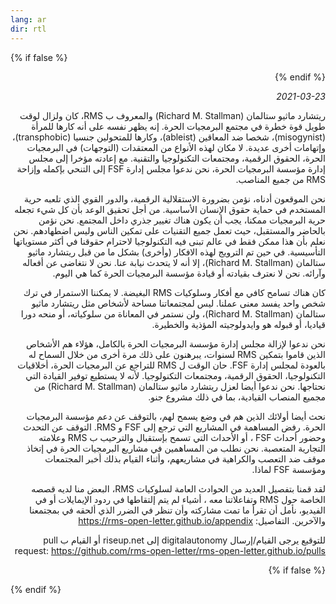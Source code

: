 ```yaml
---
lang: ar
dir: rtl
---
```


<!-- Generate a rtl environment under non-Jekyll (e.g. GitHub) -->
{% if false %}
<div dir="rtl">
{% endif %}

_2021-03-23_

ريتشارد ماثيو ستالمان (Richard M. Stallman) والمعروف ب RMS، كان ولزال لوقت طويل قوة خطرة في مجتمع البرمجيات الحرة. إنه يظهر نفسه على أنه كارها للمرأة (misogynist)، شخصا ضد المعاقين (ableist)، وكارها للمتحولين جنسيا (transphobic)، وإتهامات أخرى عديدة. لا مكان لهذه الأنواع من المعتقدات (التوجهات) في البرمجيات الحرة، الحقوق الرقمية، ومجتمعات التكنولوجيا والتقنية. مع إعادته مؤخرا إلى مجلس إدارة مؤسسة البرمجيات الحرة، نحن  ندعوا مجلس إدارة FSF إلى التنحي بإكمله وإزاحة RMS من جميع المناصب.

نحن الموقعون أدناه، نؤمن بضرورة الاستقلالية الرقمية، والدور القوي الذي تلعبه حرية المستخدم في حماية حقوق الإنسان الأساسية. من أجل تحقيق الوعد بأن كل شيء تجعله حرية البرمجيات ممكنا، يجب أن يكون هناك تغيير جذري داخل المجتمع. نحن نؤمن بالحاضر والمستقبل، حيث تعمل جميع التقنيات على تمكين الناس وليس اضطهادهم. نحن نعلم بأن هذا ممكن فقط في عالم تبنى فيه التكنولوجيا لاحترام حقوقنا في أكثر مستوياتها التأسيسية. في حين تم الترويج لهذه الافكار  (وأخرى) بشكل ما من قبل ريتشارد ماثيو ستالمان (Richard M. Stallman)، إلا أنه لا يتحدث نيابة عنا. نحن لا نتغاضى عن أفعاله وآرائه. نحن لا نعترف بقيادته أو قيادة مؤسسة البرمجيات الحرة كما هي اليوم.

كان هناك تسامح كافي مع أفكار وسلوكيات RMS البغيضة. لا يمكننا الاستمرار في ترك شخص واحد يفسد معنى عملنا. ليس لمجتمعاتنا مساحة لأشخاص مثل ريتشارد ماثيو ستالمان (Richard M. Stallman)، ولن نستمر في المعاناة من سلوكياته، أو منحه دورا قياديا، أو قبوله هو وايدولوجيته المؤذية والخطيرة. 

نحن ندعوا لإزالة مجلس إدارة مؤسسة البرمجيات الحرة بالكامل، هؤلاء هم الأشخاص الذين قاموا بتمكين RMS لسنوات، يبرهنون على ذلك مرة أخرى من خلال السماح له بالعودة لمجلس إدارة FSF. حان الوقت ل RMS للتراجع عن البرمجيات الحرة، أخلاقيات التكنولوجيا، الحقوق الرقمية، ومجتمعات التكنولوجيا. لأنه لا يستطيع توفير القيادة التي نحتاجها. نحن ندعوا أيضا لعزل ريتشارد ماثيو ستالمان (Richard M. Stallman) من مجميع المنصاب القيادية، بما في ذلك مشروع جنو. 

نحث أيضا أولائك الذين هم في وضع يسمح لهم، بالتوقف عن دعم مؤسسة البرمجيات الحرة. رفض المساهمة في المشاريع التي ترجع إلى FSF و RMS. التوقف عن التحدث وحضور أحداث FSF ، أو الأحداث التي تسمح بإستقبال والترحيب ب RMS وعلامته التجارية المتعصبة. نحن نطلب من المساهمين في مشاريع البرمجيات الحرة في إتخاذ موقف ضد التعصب والكراهية في مشاريعهم، وأثناء القيام بذلك أخبر المجتمعات ومؤسسة FSF لماذا.

لقد قمنا بتفصيل العديد من الحوادث العامة لسلوكيات RMS، البعض منا لديه قصصه الخاصة حول RMS وتفاعلاتنا معه
، أشياء لم يتم إلتقاطها في ردود الإيمايلات أو في الفيديو، نأمل أن تقرأ ما تمت مشاركته وأن تنظر في الضرر الذي ألحقه في بمجتمعنا والآخرين.
التفاصيل: https://rms-open-letter.github.io/appendix

للتوقيع يرجى القيام/إرسال digitalautonomy إلى  riseup.net  أو القيام ب
pull request: https://github.com/rms-open-letter/rms-open-letter.github.io/pulls


{% if false %}
</div>
{% endif %}
